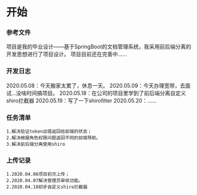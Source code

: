 # 开始

### 参考文件
项目是我的毕业设计——基于SpringBoot的文档管理系统，我采用前后端分离的开发思想进行了项目设计。
项目目前还在完善中......
### 开发日志
2020.05.08：今天搬家太累了，休息一天。
2020.05.09：今天办理宽带，去面试...没啥时间搞项目。
2020.05.18：在公司的项目里学到了前后端分离自定义shiro拦截器
2020.05.19：写了一下shirofilter
2020.05.20：......
### 任务清单
    1.解决验证token出错返回给前端的状态；
    2.解决根据角色权限问题返回不同的前端导航。
    3.解决前后端分离使用shiro
### 上传记录
    1.2020.04.06项目初次上传；
    2.2020.04.07解决管理员审核功能。
    2.2020.04.18初步自定义shiro拦截器


